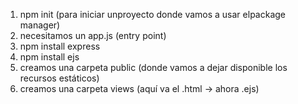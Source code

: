 1. npm init (para iniciar unproyecto donde vamos a usar elpackage manager)
2. necesitamos un app.js (entry point)
3. npm install express
4. npm install ejs
5. creamos una carpeta public (donde vamos a dejar disponible los recursos estáticos)
6. creamos una carpeta views (aquí va el .html -> ahora .ejs)
